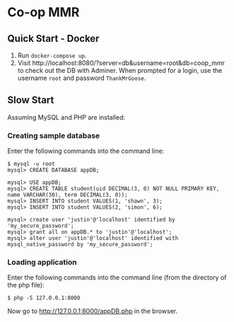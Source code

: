 # Co-op MMR

## Quick Start - Docker

1. Run `docker-compose up`.
1. Visit http://localhost:8080/?server=db&username=root&db=coop_mmr to check out the DB with Adminer. When prompted for a login, use the username `root` and password `ThankMrGoose`.

## Slow Start

Assuming MySQL and PHP are installed:

### Creating sample database

Enter the following commands into the command line:

    $ mysql -u root
    mysql> CREATE DATABASE appDB;

    mysql> USE appDB;
    mysql> CREATE TABLE student(uid DECIMAL(3, 0) NOT NULL PRIMARY KEY, name VARCHAR(30), term DECIMAL(3, 0));
    mysql> INSERT INTO student VALUES(1, 'shawn', 3);
    mysql> INSERT INTO student VALUES(2, 'simon', 6);

    mysql> create user 'justin'@'localhost' identified by 'my_secure_password';
    mysql> grant all on appDB.* to 'justin'@'localhost';
    mysql> alter user 'justin'@'localhost' identified with mysql_native_password by 'my_secure_password';

### Loading application

Enter the following commands into the command line (from the directory of the php file):

    $ php -S 127.0.0.1:8000

Now go to http://127.0.0.1:8000/appDB.php in the browser.

